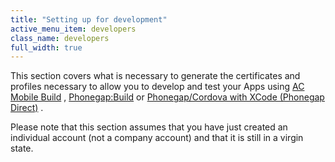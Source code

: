 ```yaml
---
title: "Setting up for development"
active_menu_item: developers
class_name: developers
full_width: true
---
```



This section covers what is necessary to generate the certificates and profiles necessary to allow you to develop and test your Apps using [AC Mobile Build](/developers/user-guide/ac-mobile-build-phonegap/cordova/ac-mobile-build/) , [Phonegap:Build](/developers/user-guide/ac-mobile-build-phonegap/cordova/phonegapbuild/) or [Phonegap/Cordova with XCode (Phonegap Direct)](/developers/user-guide/ac-mobile-build-phonegap/cordova/phonegap-direct) .

Please note that this section assumes that you have just created an individual account (not a company account) and that it is still in a virgin state.

